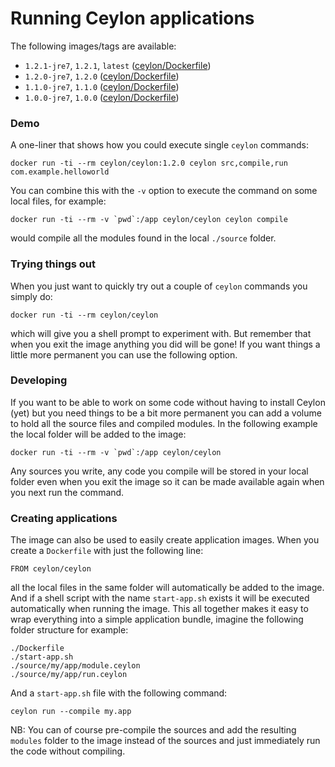 # Running Ceylon applications

The following images/tags are available:

 - `1.2.1-jre7`, `1.2.1`, `latest` ([ceylon/Dockerfile](https://github.com/ceylon-docker/ceylon/blob/1.2.1-jre7/Dockerfile))
 - `1.2.0-jre7`, `1.2.0` ([ceylon/Dockerfile](https://github.com/ceylon-docker/ceylon/blob/1.2.0-jre7/Dockerfile))
 - `1.1.0-jre7`, `1.1.0` ([ceylon/Dockerfile](https://github.com/ceylon-docker/ceylon/blob/1.1.0-jre7/Dockerfile))
 - `1.0.0-jre7`, `1.0.0` ([ceylon/Dockerfile](https://github.com/ceylon-docker/ceylon/blob/1.0.0-jre7/Dockerfile))

### Demo

A one-liner that shows how you could execute single `ceylon` commands:

    docker run -ti --rm ceylon/ceylon:1.2.0 ceylon src,compile,run com.example.helloworld

You can combine this with the `-v` option to execute the command on some local files, for example:

    docker run -ti --rm -v `pwd`:/app ceylon/ceylon ceylon compile

would compile all the modules found in the local `./source` folder.

### Trying things out

When you just want to quickly try out a couple of `ceylon` commands you simply do:

    docker run -ti --rm ceylon/ceylon

which will give you a shell prompt to experiment with. But remember that when you exit the image anything you did will be gone! If you want things a little more permanent you can use the following option.

### Developing

If you want to be able to work on some code without having to install Ceylon (yet) but you need things to be a bit more permanent you can add a volume to hold all the source files and compiled modules. In the following example the local folder will be added to the image:

    docker run -ti --rm -v `pwd`:/app ceylon/ceylon

Any sources you write, any code you compile will be stored in your local folder even when you exit the image so it can be made available again when you next run the command.

### Creating applications

The image can also be used to easily create application images. When you create a `Dockerfile` with just the following line:

    FROM ceylon/ceylon

all the local files in the same folder will automatically be added to the image. And if a shell script with the name `start-app.sh` exists it will be executed automatically when running the image. This all together makes it easy to wrap everything into a simple application bundle, imagine the following folder structure for example:

    ./Dockerfile
    ./start-app.sh
    ./source/my/app/module.ceylon
    ./source/my/app/run.ceylon

And a `start-app.sh` file with the following command:

    ceylon run --compile my.app

NB: You can of course pre-compile the sources and add the resulting `modules` folder to the image instead of the sources and just immediately run the code without compiling.

